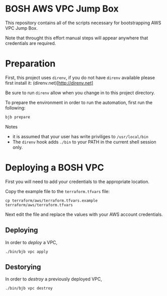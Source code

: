 # BOSH AWS VPC Jump Box

This repository contains all of the scripts necessary for bootstrapping AWS VPC Jump Box.

Note that throught this effort manual steps will appear anywhere that credentials are required.

# Preparation

First, this project uses `direnv`, if you do not have `direnv` available please 
first install it: (direnv.net)[http://direnv.net]

Be sure to run `direnv` allow when you change in to this project directory. 


To prepare the environment in order to run the automation, first run the following:

```sh
bjb prepare
```

Notes
* it is assumed that your user has write priviliges to `/usr/local/bin`
* The `direnv` hook adds `./bin` to your PATH in the current shell session only.

# Deploying a BOSH VPC

First you will need to add your credentials to the appropriate location.

Copy the example file to the `terraform.tfvars` file:
```
cp terraform/aws/terraform.tfvars.example terraform/aws/terraform.tfvars
```
Next edit the file and replace the values with your AWS account credentials.

## Deploying

In order to *deploy* a VPC,

```
./bin/bjb vpc apply
```

## Destorying

In order to *destroy* a previously deployed VPC,

```
./bin/bjb vpc destroy
```

